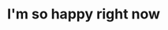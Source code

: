 ---
title: 'I''m so happy right now'
redirect_to:
  - 'https://discuss.pencil2d.org/t/im-so-happy-right-now/460'
---